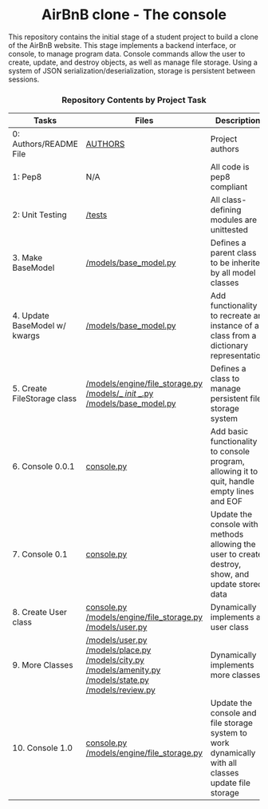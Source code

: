 <center> <h1>AirBnB clone - The console</h1> </center>



This repository contains the initial stage of a student project to build a clone of the AirBnB website. This stage implements a backend interface, or console, to manage program data. Console commands allow the user to create, update, and destroy objects, as well as manage file storage. Using a system of JSON serialization/deserialization, storage is persistent between sessions.

<center><h3>Repository Contents by Project Task</h3> </center>

| Tasks | Files | Description |
| ----- | ----- | ------ |
| 0: Authors/README File | [AUTHORS](https://github.com/jcgonzalezb/AirBnB_clone/blob/main/AUTHORS) | Project authors |
| 1: Pep8 | N/A | All code is pep8 compliant|
| 2: Unit Testing | [/tests](https://github.com/jcgonzalezb/AirBnB_clone/tree/main/tests) | All class-defining modules are unittested |
| 3. Make BaseModel | [/models/base_model.py](https://github.com/jcgonzalezb/AirBnB_clone/blob/main/models/base_model.py) | Defines a parent class to be inherited by all model classes|
| 4. Update BaseModel w/ kwargs | [/models/base_model.py](https://github.com/jcgonzalezb/AirBnB_clone/blob/main/models/base_model.py) | Add functionality to recreate an instance of a class from a dictionary representation|
| 5. Create FileStorage class | [/models/engine/file_storage.py](https://github.com/jcgonzalezb/AirBnB_clone/blob/main/models/engine/file_storage.py) [/models/_ _init_ _.py](https://github.com/jcgonzalezb/AirBnB_clone/blob/main/models/__init__.py) [/models/base_model.py](https://github.com/jcgonzalezb/AirBnB_clone/blob/main/models/base_model.py) | Defines a class to manage persistent file storage system|
| 6. Console 0.0.1 | [console.py](https://github.com/jcgonzalezb/AirBnB_clone/blob/main/console.py) | Add basic functionality to console program, allowing it to quit, handle empty lines and EOF |
| 7. Console 0.1 | [console.py](https://github.com/jcgonzalezb/AirBnB_clone/blob/main/console.py) | Update the console with methods allowing the user to create, destroy, show, and update stored data |
| 8. Create User class | [console.py](https://github.com/jcgonzalezb/AirBnB_clone/blob/main/console.py) [/models/engine/file_storage.py](https://github.com/jcgonzalezb/AirBnB_clone/blob/main/models/engine/file_storage.py) [/models/user.py](https://github.com/jcgonzalezb/AirBnB_clone/blob/main/models/user.py) | Dynamically implements a user class |
| 9. More Classes | [/models/user.py](https://github.com/jcgonzalezb/AirBnB_clone/blob/main/models/user.py) [/models/place.py](https://github.com/jcgonzalezb/AirBnB_clone/blob/main/models/place.py) [/models/city.py](https://github.com/jcgonzalezb/AirBnB_clone/blob/main/models/city.py) [/models/amenity.py](https://github.com/jcgonzalezb/AirBnB_clone/blob/main/models/amenity.py) [/models/state.py](https://github.com/jcgonzalezb/AirBnB_clone/blob/main/models/state.py) [/models/review.py](https://github.com/jcgonzalezb/AirBnB_clone/blob/main/models/review.py) | Dynamically implements more classes |
| 10. Console 1.0 | [console.py](https://github.com/jcgonzalezb/AirBnB_clone/blob/main/console.py) [/models/engine/file_storage.py](https://github.com/jcgonzalezb/AirBnB_clone/blob/main/models/engine/file_storage.py) | Update the console and file storage system to work dynamically with all classes update file storage |
<br>
